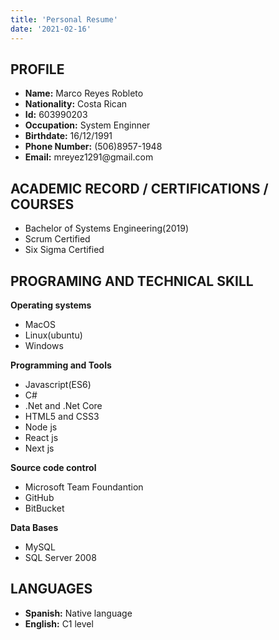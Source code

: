 ```yaml
---
title: 'Personal Resume'
date: '2021-02-16'
---
```


<h2>PROFILE</h2>
<ul>
    <li><b>Name:</b>			Marco Reyes Robleto</li> 
    <li><b>Nationality:</b>	Costa Rican</li>  
    <li><b>Id:</b>				603990203</li>  
    <li><b>Occupation:</b>		System Enginner</li>  
    <li><b>Birthdate:</b>		16/12/1991</li>  
    <li><b>Phone Number:</b>	(506)8957-1948</li>  
    <li><b>Email:</b>		  	mreyez1291@gmail.com</li>  
</ul>

<h2>ACADEMIC RECORD / CERTIFICATIONS / COURSES </h2>
<ul>
    <li>Bachelor of Systems Engineering(2019)</li> 
    <li>Scrum Certified</li>  
    <li>Six Sigma Certified</li>   
</ul>

<h2>PROGRAMING AND TECHNICAL SKILL</h2>
<b>Operating systems</b>
<ul>
    <li>MacOS</li>
    <li>Linux(ubuntu)</li>
    <li>Windows</li>
</ul>

<b>Programming and Tools</b>
<ul>
    <li>Javascript(ES6)</li>
    <li>C#</li>
    <li>.Net and .Net Core</li>
    <li>HTML5 and CSS3</li>
    <li>Node js</li>
    <li>React js</li>
    <li>Next js</li>
</ul>

<b>Source code control</b>
<ul>
    <li>Microsoft Team Foundantion</li>
    <li>GitHub</li>
    <li>BitBucket</li>
</ul>

<b>Data Bases</b>
<ul>
    <li>MySQL</li>
    <li>SQL Server 2008</li>
</ul>

<h2>LANGUAGES</h2>
<ul>
    <li><b>Spanish:</b> Native language</li>
    <li><b>English:</b> C1 level</li>
</ul>